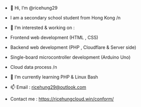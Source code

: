 - 👋 Hi, I’m @ricehung29
- I am a secondary school student from Hong Kong
/n
- 👀 I’m interested & working on  :
- Frontend web development (HTML , CSS)
- Backend web development (PHP , Cloudflare & Server side)
- Single-board microcontroller development (Arduino Uno) 
- Cloud data process 
/n
- 🌱 I’m currently learning PHP & Linux Bash

- 📫 Email : ricehung29@outlook.com

- Contact me : https://ricehungcloud.win/conform/

<!---
ricehung29/ricehung29 is a ✨ special ✨ repository because its `README.md` (this file) appears on your GitHub profile.
You can click the Preview link to take a look at your changes.
--->
